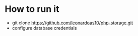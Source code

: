 # How to run it

- git clone https://github.com/leonardoas10/php-storage.git
- configure database credentials 
